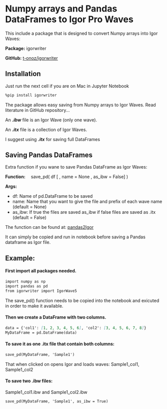 # Numpy arrays and Pandas DataFrames to Igor Pro Waves

This include a  package that is designed to convert Numpy arrays into Igor Waves:

**Package:**	igorwriter

**GitHub:**		[t-onoz/igorwriter](https://github.com/t-onoz/igorwriter)

## Installation

Just run the next cell if you are on Mac in Jupyter Notebook

```markdown
%pip install igorwriter
```
The package allows easy saving from Numpy arrays to Igor Waves.
Read literature in GitHub repository...

An __*.ibw*__ file is an Igor Wave (only one wave).

An __*.itx*__ file is a collection of Igor Waves.

I suggest using __*.itx*__ for saving full DataFrames

## Saving Pandas DataFrames

Extra function if you wane to save Pandas DataFrame as Igor Waves:

**Function:**	&emsp;save_pd( df [ , name = None , as_ibw = False] )

**Args:**
- df:	 Name of pd.DataFrame to be saved 
- name:   Name that you want to give the file and prefix of each wave name (default = None)
- as_ibw: If true the files are saved as_ibw if false files are saved as .itx (default = False)

The function can be found at: [pandas2Igor](https://github.com/GarethJMoore/Panads_to_Igor/blob/master/pandas2Igor.py)

It can simply be copied and run in notebook before saving a Pandas dataframe as Igor file.

## Example:

#### First import all packages needed.

```markdown
import numpy as np
import pandas as pd
from igorwriter import IgorWave5 
```
The save_pd() function needs to be copied into the notebook and exicuted in order to make it available. 
#### Then we create a DataFrame with two columns.
```markdown
data = {'col1': [1, 2, 3, 4, 5, 6], 'col2': [3, 4, 5, 6, 7, 8]}
MyDataFrame = pd.DataFrame(data)
```

#### To save it as one .itx file that contain both columns:
```markdown
save_pd(MyDataFrame, 'Sample1')
```
That when clicked on opens Igor and loads waves: Sample1_col1, Sample1_col2

#### To save two .ibw files:

Sample1_col1.ibw and Sample1_col2.ibw
```markdown
save_pd(MyDataFrame, 'Sample1', as_ibw = True)
```

